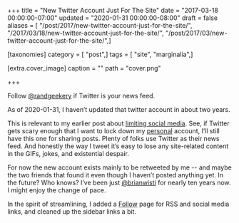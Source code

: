 +++
title = "New Twitter Account Just For The Site"
date = "2017-03-18 00:00:00-07:00"
updated = "2020-01-31 00:00:00-08:00"
draft = false
aliases = [ "/post/2017/new-twitter-account-just-for-the-site/", "/2017/03/18/new-twitter-account-just-for-the-site/", "/post/2017/03/new-twitter-account-just-for-the-site/",]

[taxonomies]
category = [ "post",]
tags = [ "site", "marginalia",]

[extra.cover_image]
caption = ""
path = "cover.png"

+++

[@randgeekery]: https://twitter.com/randgeeekery

Follow [@randgeekery][] if Twitter is your news feed.

<aside class="admonition">

As of 2020-01-31, I haven’t updated that twitter account in about two years.

</aside>

[limiting social media]: /post/2017/03/maybe-ration-my-time-in-hot-take-land/
[personal]: https://twitter.com/brianwisti/

This is relevant to my earlier post about [limiting social media][]. See, if
Twitter gets scary enough that I want to lock down my [personal][] account,
I’ll still have this one for sharing posts. Plenty of folks use Twitter as their
news feed. And honestly the way I tweet it’s easy to lose any site-related
content in the GIFs, jokes, and existential despair.

[@brianwisti]: https://twitter.com/brianwisti

For now the new account exists mainly to be retweeted by me --
and maybe the two friends that found it even though I haven’t posted anything yet.
In the future?
Who knows? I’ve been just [@brianwisti][] for nearly ten years now.
I might enjoy the change of pace.

In the spirit of streamlining, I added a [Follow](/follow/) page for RSS and social media links,
and cleaned up the sidebar links a bit.